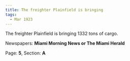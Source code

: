 ```yaml
---  
title: The freighter Plainfield is bringing  
tags:  
  - Mar 1923  
---  
```

  
The freighter Plainfield is bringing 1332 tons of cargo.  
  
Newspapers: **Miami Morning News or The Miami Herald**  
  
Page: **5**, Section: **A** 
